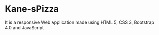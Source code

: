 # Kane-sPizza
It is a responsive Web Application made using HTML 5, CSS 3, Bootstrap 4.0 and JavaScript
